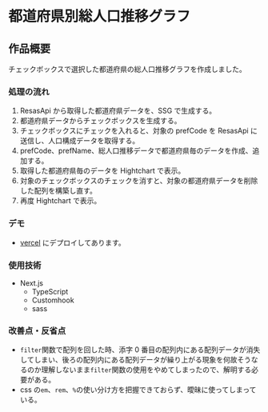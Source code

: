 # 都道府県別総人口推移グラフ

## 作品概要

チェックボックスで選択した都道府県の総人口推移グラフを作成しました。

### 処理の流れ

1. ResasApi から取得した都道府県データを、SSG で生成する。
2. 都道府県データからチェックボックスを生成する。
3. チェックボックスにチェックを入れると、対象の prefCode を ResasApi に送信し、人口構成データを取得する。
4. prefCode、prefName、総人口推移データで都道府県毎のデータを作成、追加する。
5. 取得した都道府県毎のデータを Hightchart で表示。
6. 対象のチェックボックスのチェックを消すと、対象の都道府県データを削除した配列を構築し直す。
7. 再度 Hightchart で表示。

### デモ

- [vercel](https://total-population-transition-graph-l6rt7aoxi-satosouma.vercel.app) にデプロイしてあります。

### 使用技術

- Next.js
  - TypeScript
  - Customhook
  - sass

### 改善点・反省点

- `filter`関数で配列を回した時、添字 0 番目の配列内にある配列データが消失してしまい、後ろの配列内にある配列データが繰り上がる現象を何故そうなるのか理解しないまま`filter`関数の使用をやめてしまったので、解明する必要がある。
- css の`em`、`rem`、`%`の使い分け方を把握できておらず、曖昧に使ってしまっている。
